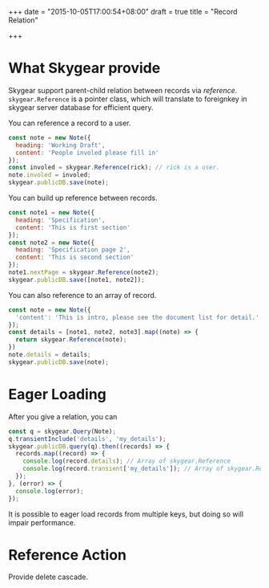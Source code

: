 +++
date = "2015-10-05T17:00:54+08:00"
draft = true
title = "Record Relation"

+++

# What Skygear provide

Skygear support parent-child relation between records via _reference_.
`skygear.Reference` is a pointer class, which will translate to foreignkey in
skygear server database for efficient query.

You can reference a record to a user.

``` javascript
const note = new Note({
  heading: 'Working Draft',
  content: 'People involed please fill in'
});
const involed = skygear.Reference(rick); // rick is a user.
note.involed = involed;
skygear.publicDB.save(note);
```

You can build up reference between records.

``` javascript
const note1 = new Note({
  heading: 'Specification',
  content: 'This is first section'
});
const note2 = new Note({
  heading: 'Specification page 2',
  content: 'This is second section'
});
note1.nextPage = skygear.Reference(note2);
skygear.publicDB.save([note1, note2]);
```

You can also reference to an array of record.

``` javascript
const note = new Note({
  'content': 'This is intro, please see the document list for detail.'
});
const details = [note1, note2, note3].map((note) => {
  return skygear.Reference(note);
})
note.details = details;
skygear.publicDB.save(note);
```

# Eager Loading

After you give a relation, you can

``` javascript
const q = skygear.Query(Note);
q.transientInclude('details', 'my_details');
skygear.publicDB.query(q).then((records) => {
  records.map((record) => {
    console.log(record.details); // Array of skygear.Reference
    console.log(record.transient['my_details']); // Array of skygear.Record
  });
}, (error) => {
  console.log(error);
});
```

It is possible to eager load records from multiple keys, but doing so will
impair performance.

# Reference Action

Provide delete cascade.
